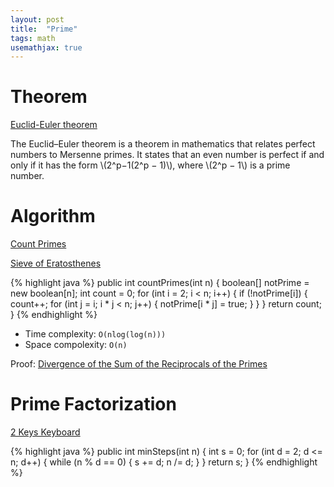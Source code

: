 ```yaml
---
layout: post
title:  "Prime"
tags: math
usemathjax: true
---
```

# Theorem

[Euclid-Euler theorem](https://en.wikipedia.org/wiki/Euclid%E2%80%93Euler_theorem)

The Euclid–Euler theorem is a theorem in mathematics that relates perfect numbers to Mersenne primes. It states that an even number is perfect if and only if it has the form \\(2^p−1(2^p − 1)\\), where \\(2^p − 1\\) is a prime number.

# Algorithm

[Count Primes][count-primes]

[Sieve of Eratosthenes](https://en.wikipedia.org/wiki/Sieve_of_Eratosthenes)

{% highlight java %}
public int countPrimes(int n) {
    boolean[] notPrime = new boolean[n];
    int count = 0;
    for (int i = 2; i < n; i++) {
        if (!notPrime[i]) {
            count++;
            for (int j = i; i * j < n; j++) {
                notPrime[i * j] = true;
            }
        }
    }
    return count;        
}
{% endhighlight %}

* Time complexity: `O(nlog(log(n)))`
* Space compolexity: `O(n)`

Proof: [Divergence of the Sum of the Reciprocals of the Primes](https://en.wikipedia.org/wiki/Divergence_of_the_sum_of_the_reciprocals_of_the_primes)

# Prime Factorization

[2 Keys Keyboard][2-keys-keyboard]

{% highlight java %}
public int minSteps(int n) {
    int s = 0;
    for (int d = 2; d <= n; d++) {
        while (n % d == 0) {
            s += d;
            n /= d;
        }
    }
    return s;
}
{% endhighlight %}

[2-keys-keyboard]: https://leetcode.com/problems/2-keys-keyboard/
[count-primes]: https://leetcode.com/problems/count-primes/
